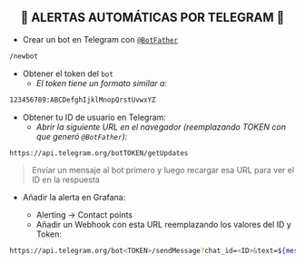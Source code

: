 <h2 align="center"> 🔔 ALERTAS AUTOMÁTICAS POR TELEGRAM 🔔 </h2>

- Crear un bot en Telegram con [`@BotFather`](https://t.me/BotFather)

```bash
/newbot
```

- Obtener el token del `bot`
    - *El token tiene un formato similar a:*
      
```bash 
123456789:ABCDefghIjklMnopQrstUvwxYZ
```

- Obtener tu ID de usuario en Telegram:
    - *Abrir la siguiente URL en el navegador (reemplazando TOKEN con que generó `@BotFather`):*

```bash
https://api.telegram.org/botTOKEN/getUpdates
```

> Envíar un mensaje al bot primero y luego recargar esa URL para ver el ID en la respuesta


- Añadir la alerta en Grafana:

  - Alerting → Contact points
  - Añadir un Webhook con esta URL reemplazando los valores del ID y Token:

```bash
https://api.telegram.org/bot<TOKEN>/sendMessage?chat_id=<ID>&text=${message}
```

